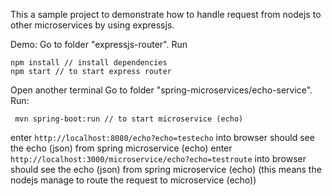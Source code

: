 This a sample project to demonstrate how to handle request from nodejs to other microservices by using expressjs.

Demo:
Go to folder "expressjs-router".
Run
```
npm install // install dependencies
npm start // to start express router
```

Open another terminal
Go to folder "spring-microservices/echo-service".
Run:
```
 mvn spring-boot:run // to start microservice (echo)
```

enter ``` http://localhost:8080/echo?echo=testecho ``` into browser
should see the echo (json) from spring microservice (echo)
enter ``` http://localhost:3000/microservice/echo?echo=testroute ``` into browser
should see the echo (json) from spring microservice (echo) (this means the nodejs manage to route the request to  microservice (echo))
